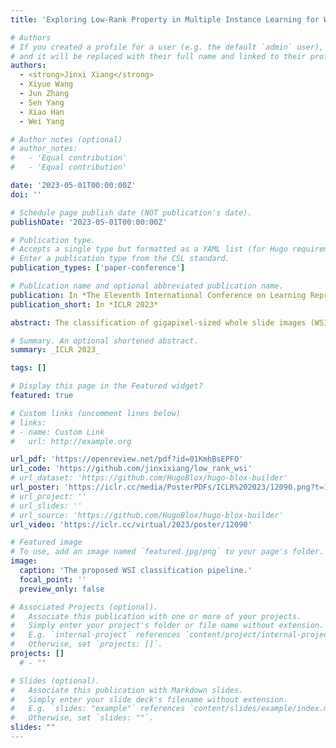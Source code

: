 ```yaml
---
title: 'Exploring Low-Rank Property in Multiple Instance Learning for Whole Slide Image Classification'

# Authors
# If you created a profile for a user (e.g. the default `admin` user), write the username (folder name) here
# and it will be replaced with their full name and linked to their profile.
authors:
  - <strong>Jinxi Xiang</strong>
  - Xiyue Wang
  - Jun Zhang
  - Sen Yang
  - Xiao Han
  - Wei Yang

# Author notes (optional)
# author_notes:
#   - 'Equal contribution'
#   - 'Equal contribution'

date: '2023-05-01T00:00:00Z'
doi: ''

# Schedule page publish date (NOT publication's date).
publishDate: '2023-05-01T00:00:00Z'

# Publication type.
# Accepts a single type but formatted as a YAML list (for Hugo requirements).
# Enter a publication type from the CSL standard.
publication_types: ['paper-conference']

# Publication name and optional abbreviated publication name.
publication: In *The Eleventh International Conference on Learning Representations*
publication_short: In *ICLR 2023*

abstract: The classification of gigapixel-sized whole slide images (WSIs) with slide-level labels can be formulated as a multiple-instance-learning (MIL) problem. State-of-the-art models often consist of two decoupled parts local feature embedding with a pre-trained model followed by a global feature aggregation network for classification. We leverage the properties of the apparent similarity in high-resolution WSIs, which essentially exhibit low-rank structures in the data manifold, to develop a novel MIL with a boost in both feature embedding and feature aggregation. We extend the contrastive learning with a pathology-specific Low-Rank Constraint  (LRC) for feature embedding to pull together samples (i.e., patches) belonging to the same pathological tissue in the low-rank subspace and simultaneously push apart those from different latent subspaces. At the feature aggregation stage, we introduce an iterative low-rank attention MIL (ILRA-MIL) model to aggregate features with low-rank learnable latent vectors to model global interactions among all instances. We highlight the importance of instance correlation modeling but refrain from directly using the transformer encoder, considering the complexity. ILRA-MIL with LRC pre-trained features achieves strong empirical results across various benchmarks, including (i) 96.49\% AUC on the CAMELYON16 for binary metastasis classification, (ii) 97.63\% AUC on the TCGA-NSCLC for lung cancer subtyping, and (iii) 0.6562 kappa on the large-scale PANDA dataset for prostate cancer classification. 

# Summary. An optional shortened abstract.
summary: _ICLR 2023_

tags: []

# Display this page in the Featured widget?
featured: true

# Custom links (uncomment lines below)
# links:
# - name: Custom Link
#   url: http://example.org

url_pdf: 'https://openreview.net/pdf?id=01KmhBsEPFO'
url_code: 'https://github.com/jinxixiang/low_rank_wsi'
# url_dataset: 'https://github.com/HugoBlox/hugo-blox-builder'
url_poster: 'https://iclr.cc/media/PosterPDFs/ICLR%202023/12090.png?t=1681055960.1862047'
# url_project: ''
# url_slides: ''
# url_source: 'https://github.com/HugoBlox/hugo-blox-builder'
url_video: 'https://iclr.cc/virtual/2023/poster/12090'

# Featured image
# To use, add an image named `featured.jpg/png` to your page's folder.
image:
  caption: 'The proposed WSI classification pipeline.'
  focal_point: ''
  preview_only: false

# Associated Projects (optional).
#   Associate this publication with one or more of your projects.
#   Simply enter your project's folder or file name without extension.
#   E.g. `internal-project` references `content/project/internal-project/index.md`.
#   Otherwise, set `projects: []`.
projects: [] 
  # - ""

# Slides (optional).
#   Associate this publication with Markdown slides.
#   Simply enter your slide deck's filename without extension.
#   E.g. `slides: "example"` references `content/slides/example/index.md`.
#   Otherwise, set `slides: ""`.
slides: ""
---
```


<!-- {{% callout note %}}
Click the _Cite_ button above to demo the feature to enable visitors to import publication metadata into their reference management software.
{{% /callout %}}

{{% callout note %}}
Create your slides in Markdown - click the _Slides_ button to check out the example.
{{% /callout %}}

Add the publication's **full text** or **supplementary notes** here. You can use rich formatting such as including [code, math, and images](https://docs.hugoblox.com/content/writing-markdown-latex/). -->

